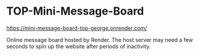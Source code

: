 # TOP-Mini-Message-Board

https://mini-message-board-top-george.onrender.com/

Online message board hosted by Render. The host server may need a few seconds to spin up the website after periods of inactivity.